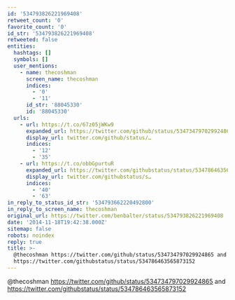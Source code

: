 ```yaml
---
id: '534793826221969408'
retweet_count: '0'
favorite_count: '0'
id_str: '534793826221969408'
retweeted: false
entities:
  hashtags: []
  symbols: []
  user_mentions:
    - name: thecoshman
      screen_name: thecoshman
      indices:
        - '0'
        - '11'
      id_str: '88045330'
      id: '88045330'
  urls:
    - url: https://t.co/67z05jWKw9
      expanded_url: https://twitter.com/github/status/534734797029924865
      display_url: twitter.com/github/status/…
      indices:
        - '12'
        - '35'
    - url: https://t.co/obbGpurtuR
      expanded_url: https://twitter.com/githubstatus/status/534786463565873152
      display_url: twitter.com/githubstatus/s…
      indices:
        - '40'
        - '63'
in_reply_to_status_id_str: '534793662220492800'
in_reply_to_screen_name: thecoshman
original_url: https://twitter.com/benbalter/status/534793826221969408
date: '2014-11-18T19:42:38.000Z'
sitemap: false
robots: noindex
reply: true
title: >-
  @thecoshman https://twitter.com/github/status/534734797029924865 and
  https://twitter.com/githubstatus/status/534786463565873152
---
```


@thecoshman https://twitter.com/github/status/534734797029924865 and https://twitter.com/githubstatus/status/534786463565873152